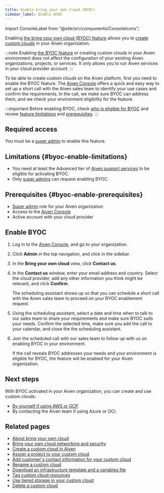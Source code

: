 ```yaml
---
title: Enable bring your own cloud (BYOC)
sidebar_label: Enable BYOC
---
```


import ConsoleLabel from "@site/src/components/ConsoleIcons";

Enabling [the bring your own cloud (BYOC) feature](/docs/platform/concepts/byoc) allows you to [create custom clouds](/docs/platform/howto/byoc/create-custom-cloud) in your Aiven organization.

:::note
Enabling [the BYOC feature](/docs/platform/concepts/byoc) or creating custom
clouds in your Aiven environment does not affect the configuration of your
existing Aiven organizations, projects, or services. It only allows you to run Aiven
services in your cloud provider account.
:::

To be able to create custom clouds on the Aiven platform, first you need
to enable the BYOC feature. The [Aiven Console](https://console.aiven.io/)
offers a quick and easy way to set up a short call with the Aiven sales
team to identify your use cases and confirm the requirements. In the
call, we make sure BYOC can address them, and we check your environment
eligibility for the feature.

:::important
Before enabling BYOC, check
[who is eligible for BYOC](/docs/platform/concepts/byoc#eligible-for-byoc) and review
[feature limitations](/docs/platform/howto/byoc/enable-byoc#byoc-enable-limitations) and
[prerequisites](/docs/platform/howto/byoc/enable-byoc#byoc-enable-prerequisites).
:::

## Required access

You must be a [super admin](/docs/platform/howto/make-super-admin) to enable this feature.

## Limitations {#byoc-enable-limitations}

-   You need at least the Advanced tier of
    [Aiven support services](https://aiven.io/support-services) to be eligible for
    activating BYOC.
-   Only [super admins](/docs/platform/howto/make-super-admin) can request enabling BYOC.

## Prerequisites {#byoc-enable-prerequisites}

-   [Super admin](/docs/platform/howto/make-super-admin) role for your Aiven organization
-   Access to the [Aiven Console](https://console.aiven.io/)
-   Active account with your cloud provider

## Enable BYOC

1.  Log in to the [Aiven Console](https://console.aiven.io/), and go to your organization.
1.  Click **Admin** in the top navigation, and click <ConsoleLabel name="bringyourowncloud"/>
    in the sidebar.
1.  In the **Bring your own cloud** view, click **Contact us**.
1.  In the **Contact us** window, enter your email address and country.
    Select the cloud provider, add any other information
    you think might be relevant, and click **Confirm**.

    The scheduling assistant shows up so that you can schedule a short
    call with the Aiven sales team to proceed on your BYOC enablement
    request.
1.  Using the scheduling assistant, select a date and time when to talk to our sales team
    to share your requirements and make sure BYOC suits your needs. Confirm the selected
    time, make sure you add the call to your calendar, and close the the scheduling
    assistant.
1.  Join the scheduled call with our sales team to follow up with us
    on enabling BYOC in your environment.

    If the call reveals BYOC addresses your needs and your environment
    is eligible for BYOC, the feature will be enabled for your Aiven
    organization.

## Next steps

With BYOC activated in your Aiven organization, you can create and use custom
clouds:

-   [By yourself if using AWS or GCP](/docs/platform/howto/byoc/create-custom-cloud#create-cloud).
-   By contacting the Aiven team if using Azure or OCI.

## Related pages

-   [About bring your own cloud](/docs/platform/concepts/byoc)
-   [Bring your own cloud networking and security](/docs/platform/howto/byoc/networking-security)
-   [Create a custom cloud in Aiven](/docs/platform/howto/byoc/create-custom-cloud)
-   [Assign a project to your custom cloud](/docs/platform/howto/byoc/assign-project-custom-cloud)
-   [Add customer's contact information for your custom cloud](/docs/platform/howto/byoc/add-customer-info-custom-cloud)
-   [Rename a custom cloud](/docs/platform/howto/byoc/rename-custom-cloud)
-   [Download an infrastructure template and a variables file](/docs/platform/howto/byoc/download-infrastructure-template)
-   [Tag custom cloud resources](/docs/platform/howto/byoc/tag-custom-cloud-resources)
-   [Use tiered storage in your custom cloud](/docs/platform/howto/byoc/store-data)
-   [Delete a custom cloud](/docs/platform/howto/byoc/delete-custom-cloud)
